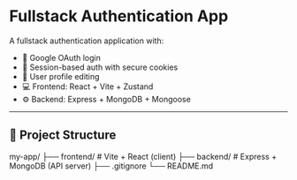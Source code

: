 # Fullstack Authentication App

A fullstack authentication application with:

- 🔐 Google OAuth login
- 🔐 Session-based auth with secure cookies
- 🧑 User profile editing
- 💻 Frontend: React + Vite + Zustand
- ⚙️ Backend: Express + MongoDB + Mongoose

---

## 📁 Project Structure

my-app/
├── frontend/ # Vite + React (client)
├── backend/ # Express + MongoDB (API server)
├── .gitignore
└── README.md

